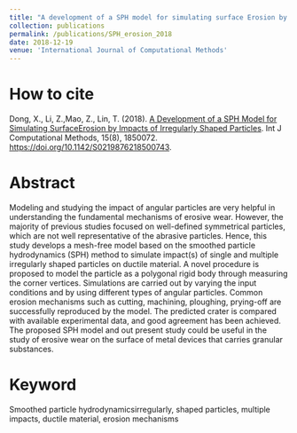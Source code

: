 ```yaml
---
title: "A development of a SPH model for simulating surface Erosion by impact (s) of irregularly shaped particles"
collection: publications
permalink: /publications/SPH_erosion_2018
date: 2018-12-19
venue: 'International Journal of Computational Methods'
---
```


# How to cite 
Dong,  X.,  Li, Z.,Mao,  Z.,  Lin, T. (2018).  [A Development of a SPH Model for Simulating SurfaceErosion by Impacts of Irregularly Shaped Particles](https://www.worldscientific.com/doi/abs/10.1142/S0219876218500743). Int J Computational Methods, 15(8), 1850072. https://doi.org/10.1142/S0219876218500743.

# Abstract
Modeling and studying the impact of angular particles are very helpful in understanding the fundamental mechanisms of erosive wear. However, the majority of previous studies focused on well-defined symmetrical particles, which are not well representative of the abrasive particles. Hence, this study develops a mesh-free model based on the smoothed particle hydrodynamics (SPH) method to simulate impact(s) of single and multiple irregularly shaped particles on ductile material. A novel procedure is proposed to model the particle as a polygonal rigid body through measuring the corner vertices. Simulations are carried out by varying the input conditions and by using different types of angular particles. Common erosion mechanisms such as cutting, machining, ploughing, prying-off are successfully reproduced by the model. The predicted crater is compared with available experimental data, and good agreement has been achieved. The proposed SPH model and out present study could be useful in the study of erosive wear on the surface of metal devices that carries granular substances.

# Keyword
Smoothed particle hydrodynamicsirregularly, shaped particles, multiple impacts, ductile material, erosion mechanisms
